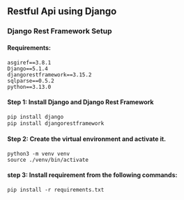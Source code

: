 ## Restful Api using Django

### Django Rest Framework Setup

#### Requirements:
```
asgiref==3.8.1
Django==5.1.4
djangorestframework==3.15.2
sqlparse==0.5.2
python==3.13.0
```

#### Step 1: Install Django and Django Rest Framework


```bash
pip install django
pip install djangorestframework
```

#### Step 2: Create the virtual environment and activate it.

```
python3 -m venv venv
source ./venv/bin/activate
```

#### step 3: Install requirement from the following commands:

```
pip install -r requirements.txt
```
